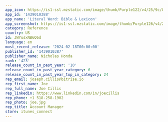 ```yaml
---
app_icon: https://is1-ssl.mzstatic.com/image/thumb/Purple122/v4/25/9c/80/259c80df-458f-7d70-2e3f-1c0eec31f4e4/AppIcon-0-0-1x_U007epad-0-85-220.png/1024x1024bb.png
app_id: '1439010388'
app_name: 'Literal Word: Bible & Lexicon'
app_screenshot: https://is1-ssl.mzstatic.com/image/thumb/Purple126/v4/2a/8a/05/2a8a0523-eac9-ac17-9efb-0ce7f1cc2f17/25447fea-0c45-403a-a7dc-af60c3947d36_1.png/1242x2208bb.png
category: Reference
country: US
id: JWYusxNB6Q6d
language: en
most_recent_release: '2024-02-18T00:00:00'
publisher_id: '1439010387'
publisher_name: Nicholas Honda
rank: '423'
release_count_in_past_year: '10'
release_count_in_past_year_category: 6
release_count_in_past_year_top_in_category: 24
rep_email: joseph.cillis@bitrise.io
rep_first_name: Joe
rep_full_name: Joe Cillis
rep_linkedin: https://www.linkedin.com/in/joecillis
rep_phone: +1 518-258-1902
rep_photo: joe.jpg
rep_title: Account Manager
store: itunes_connect
---
```


